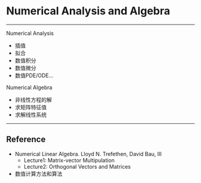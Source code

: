 # Numerical Analysis and Algebra


------
Numerical Analysis
- 插值
- 拟合
- 数值积分
- 数值微分
- 数值PDE/ODE...

Numerical Algebra
- 非线性方程的解
- 求矩阵特征值
- 求解线性系统

------------
## Reference
- Numerical Linear Algebra. Lloyd N. Trefethen, David Bau, III
  - Lecture1: Matrix-vector Multipulation
  - Lecture2: Orthogonal Vectors and Matrices
- 数值计算方法和算法


